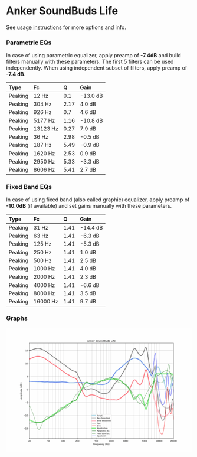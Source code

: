 # Anker SoundBuds Life
See [usage instructions](https://github.com/jaakkopasanen/AutoEq#usage) for more options and info.

### Parametric EQs
In case of using parametric equalizer, apply preamp of **-7.4dB** and build filters manually
with these parameters. The first 5 filters can be used independently.
When using independent subset of filters, apply preamp of **-7.4 dB**.

| Type    | Fc       |    Q | Gain     |
|:--------|:---------|:-----|:---------|
| Peaking | 12 Hz    | 0.1  | -13.0 dB |
| Peaking | 304 Hz   | 2.17 | 4.0 dB   |
| Peaking | 926 Hz   | 0.7  | 4.6 dB   |
| Peaking | 5177 Hz  | 1.16 | -10.8 dB |
| Peaking | 13123 Hz | 0.27 | 7.9 dB   |
| Peaking | 36 Hz    | 2.98 | -0.5 dB  |
| Peaking | 187 Hz   | 5.49 | -0.9 dB  |
| Peaking | 1620 Hz  | 2.53 | 0.9 dB   |
| Peaking | 2950 Hz  | 5.33 | -3.3 dB  |
| Peaking | 8606 Hz  | 5.41 | 2.7 dB   |

### Fixed Band EQs
In case of using fixed band (also called graphic) equalizer, apply preamp of **-10.0dB**
(if available) and set gains manually with these parameters.

| Type    | Fc       |    Q | Gain     |
|:--------|:---------|:-----|:---------|
| Peaking | 31 Hz    | 1.41 | -14.4 dB |
| Peaking | 63 Hz    | 1.41 | -6.3 dB  |
| Peaking | 125 Hz   | 1.41 | -5.3 dB  |
| Peaking | 250 Hz   | 1.41 | 1.0 dB   |
| Peaking | 500 Hz   | 1.41 | 2.5 dB   |
| Peaking | 1000 Hz  | 1.41 | 4.0 dB   |
| Peaking | 2000 Hz  | 1.41 | 2.3 dB   |
| Peaking | 4000 Hz  | 1.41 | -6.6 dB  |
| Peaking | 8000 Hz  | 1.41 | 3.5 dB   |
| Peaking | 16000 Hz | 1.41 | 9.7 dB   |

### Graphs
![](./Anker%20SoundBuds%20Life.png)